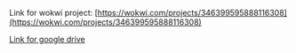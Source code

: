 Link for wokwi project:
[https://wokwi.com/projects/346399595888116308](https://wokwi.com/projects/346399595888116308)


[Link for google drive](https://drive.google.com/drive/folders/1c1hwPQ4jwNo8AkKemL4TCUK_TApLbWGR?usp=sharing)
